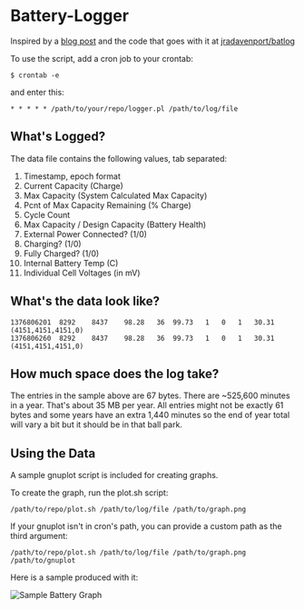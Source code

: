 Battery-Logger
==============

Inspired by a [blog post](http://www.ifweassume.com/2013/08/the-de-evolution-of-my-laptop-battery.html) and the code that goes with it at [jradavenport/batlog](https://github.com/jradavenport/batlog)

To use the script, add a cron job to your crontab:

    $ crontab -e

and enter this:

    * * * * * /path/to/your/repo/logger.pl /path/to/log/file

What's Logged?
--------------

The data file contains the following values, tab separated:

1. Timestamp, epoch format
1. Current Capacity (Charge)
1. Max Capacity (System Calculated Max Capacity)
1. Pcnt of Max Capacity Remaining (% Charge)
1. Cycle Count
1. Max Capacity / Design Capacity (Battery Health)
1. External Power Connected? (1/0)
1. Charging? (1/0)
1. Fully Charged? (1/0)
1. Internal Battery Temp (C)
1. Individual Cell Voltages (in mV)

What's the data look like?
--------------------------
```
1376806201	8292	8437	98.28	36	99.73	1	0	1	30.31	(4151,4151,4151,0)
1376806260	8292	8437	98.28	36	99.73	1	0	1	30.31	(4151,4151,4151,0)
```

How much space does the log take?
---------------------------------
The entries in the sample above are 67 bytes.  There are ~525,600 minutes in a year.  That's about 35 MB per year.  All entries might not be exactly 61 bytes
and some years have an extra 1,440 minutes so the end of year total will vary
a bit but it should be in that ball park.

Using the Data
--------------
A sample gnuplot script is included for creating graphs.

To create the graph, run the plot.sh script:

    /path/to/repo/plot.sh /path/to/log/file /path/to/graph.png

If your gnuplot isn't in cron's path, you can provide a custom path as the third argument:

    /path/to/repo/plot.sh /path/to/log/file /path/to/graph.png /path/to/gnuplot

Here is a sample produced with it:

![Sample Battery Graph](https://thegrebs.com/~michael/battery_health.png "Sample Battery Graph")

